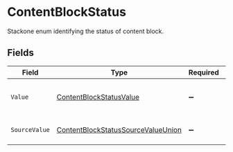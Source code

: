 # ContentBlockStatus

Stackone enum identifying the status of content block.


## Fields

| Field                                                                                               | Type                                                                                                | Required                                                                                            | Description                                                                                         | Example                                                                                             |
| --------------------------------------------------------------------------------------------------- | --------------------------------------------------------------------------------------------------- | --------------------------------------------------------------------------------------------------- | --------------------------------------------------------------------------------------------------- | --------------------------------------------------------------------------------------------------- |
| `Value`                                                                                             | [ContentBlockStatusValue](../../Models/Components/ContentBlockStatusValue.md)                       | :heavy_minus_sign:                                                                                  | The Status of the content blocks.                                                                   | live                                                                                                |
| `SourceValue`                                                                                       | [ContentBlockStatusSourceValueUnion](../../Models/Components/ContentBlockStatusSourceValueUnion.md) | :heavy_minus_sign:                                                                                  | The source value of the status.                                                                     | active                                                                                              |